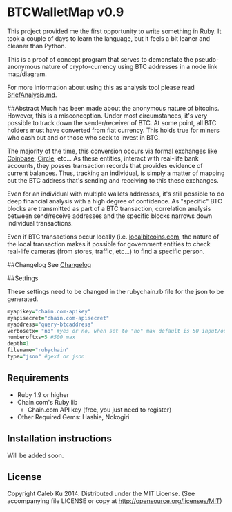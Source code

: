 BTCWalletMap v0.9
============
This project provided me the first opportunity to write something in Ruby. It took a couple of days to learn the language, but it feels a bit leaner and cleaner than Python.

This is a proof of concept program that serves to demonstate the pseudo-anonymous nature of crypto-currency using BTC addresses in a node link map/diagram. 



For more information about using this as analysis tool please read [BriefAnalysis.md](../BriefAnalysis.md).

##Abstract
Much has been made about the anonymous nature of bitcoins. However, this is a misconception. Under most circumstances, it's very possible to track down the sender/receiver of BTC. At some point, all BTC holders must have converted from fiat currency. This holds true for miners who cash out and or those who seek to invest in BTC.

The majority of the time, this conversion occurs via formal exchanges like [Coinbase](http://coinbase.com), [Circle](http://www.circle.com), etc... As these entities, interact with real-life bank accounts, they posses transaction records that provides evidence of current balances. Thus, tracking an individual, is simply a matter of mapping out the BTC address that's sending and receiving to this these exchanges.

Even for an individual with multiple wallets addresses, it's still possible to do deep financial analysis with a high degree of confidence. As "specific" BTC blocks are transmitted as part of a BTC transaction, correlation analysis between send/receive addresses and the specific blocks narrows down individual transactions. 

Even if BTC transactions occur locally (i.e. [localbitcoins.com](http://localbitcoins.com), the nature of the local transaction makes it possible for government entities to check real-life cameras (from stores, traffic, etc...) to find a specific person.

##Changelog
See  [Changelog](../changelog.md)

##Settings

These settings need to be changed in the rubychain.rb file for the json to be generated.
```Ruby
myapikey="chain.com-apikey"
myapisecret="chain.com-apisecret"
myaddress="query-btcaddress"
verbosetx= "no" #yes or no, when set to "no" max default is 50 input/output addresses per transaction, this setting parses all when set to "yes"
numberoftxs=5 #500 max
depth=1
filename="rubychain"
type="json" #gexf or json
```

## Requirements
  
* Ruby 1.9 or higher
* Chain.com's Ruby lib
  * Chain.com API key (free, you just need to register)
* Other Required Gems: Hashie, Nokogiri
  
## Installation instructions

Will be added soon.

## License

Copyright Caleb Ku 2014. Distributed under the MIT License. (See accompanying file LICENSE or copy at http://opensource.org/licenses/MIT)
